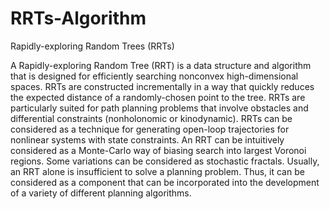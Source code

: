 # RRTs-Algorithm
Rapidly-exploring Random Trees (RRTs)

A Rapidly-exploring Random Tree (RRT) is a data structure and algorithm that is designed for efficiently searching nonconvex high-dimensional spaces. RRTs are constructed incrementally in a way that quickly reduces the expected distance of a randomly-chosen point to the tree. RRTs are particularly suited for path planning problems that involve obstacles and differential constraints (nonholonomic or kinodynamic). RRTs can be considered as a technique for generating open-loop trajectories for nonlinear systems with state constraints. An RRT can be intuitively considered as a Monte-Carlo way of biasing search into largest Voronoi regions. Some variations can be considered as stochastic fractals. Usually, an RRT alone is insufficient to solve a planning problem. Thus, it can be considered as a component that can be incorporated into the development of a variety of different planning algorithms.
